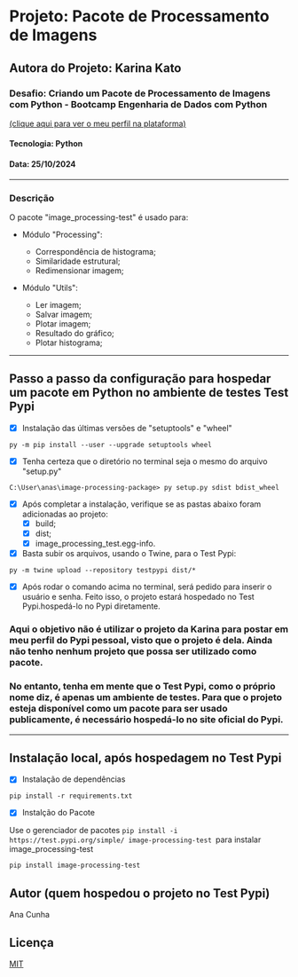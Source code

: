# Projeto: Pacote de Processamento de Imagens
## Autora do Projeto: Karina Kato
### Desafio: Criando um Pacote de Processamento de Imagens com Python - Bootcamp Engenharia de Dados com Python
[(clique aqui para ver o meu perfil na plataforma)](https://dio.me/users/ana_sara_sc)
#### Tecnologia: Python
#### Data: 25/10/2024
-----------------------------------------
### Descrição
O pacote "image_processing-test" é usado para:

- Módulo "Processing":
  - Correspondência de histograma;
  - Similaridade estrutural;
  - Redimensionar imagem;

- Módulo "Utils":
  - Ler imagem;
  - Salvar imagem;
  - Plotar imagem;
  - Resultado do gráfico;
  - Plotar histograma;
---------------------------------------------
## Passo a passo da configuração para hospedar um pacote em Python no ambiente de testes Test Pypi

- [x] Instalação das últimas versões de "setuptools" e "wheel"

```
py -m pip install --user --upgrade setuptools wheel
```
- [x] Tenha certeza que o diretório no terminal seja o mesmo do arquivo "setup.py"

```
C:\User\anas\image-processing-package> py setup.py sdist bdist_wheel
```

- [x] Após completar a instalação, verifique se as pastas abaixo foram adicionadas ao projeto:
  - [x] build;
  - [x] dist;
  - [x] image_processing_test.egg-info.

- [x] Basta subir os arquivos, usando o Twine, para o Test Pypi:

```
py -m twine upload --repository testpypi dist/*
```

- [x] Após rodar o comando acima no terminal, será pedido para inserir o usuário e senha. Feito isso, o projeto estará hospedado no Test Pypi.hospedá-lo no Pypi diretamente.

### Aqui o objetivo não é utilizar o projeto da Karina para postar em meu perfil do Pypi pessoal, visto que o projeto é dela. Ainda não tenho nenhum projeto que possa ser utilizado como pacote.

### No entanto, tenha em mente que o Test Pypi, como o próprio nome diz, é apenas um ambiente de testes. Para que o projeto esteja disponível como um pacote para ser usado publicamente, é necessário hospedá-lo no site oficial do Pypi.
----------------------------------------------------
## Instalação local, após hospedagem no Test Pypi

- [x] Instalação de dependências
```
pip install -r requirements.txt
```

- [x] Instalção do Pacote

Use o gerenciador de pacotes ```pip install -i https://test.pypi.org/simple/ image-processing-test ```para instalar image_processing-test

```bash
pip install image-processing-test
```

## Autor (quem hospedou o projeto no Test Pypi)
Ana Cunha

## Licença
[MIT](https://choosealicense.com/licenses/mit/)
